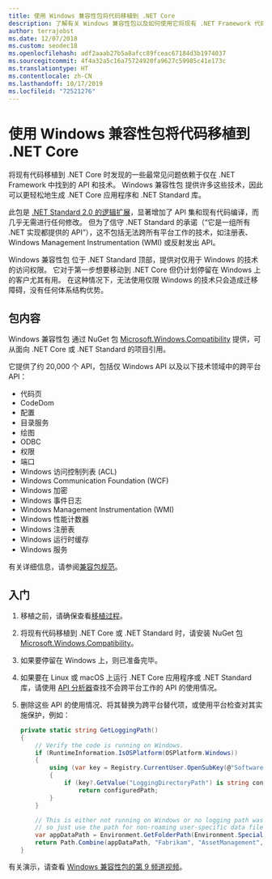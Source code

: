 ```yaml
---
title: 使用 Windows 兼容性包将代码移植到 .NET Core
description: 了解有关 Windows 兼容性包以及如何使用它将现有 .NET Framework 代码移植到 .NET Core 的信息
author: terrajobst
ms.date: 12/07/2018
ms.custom: seodec18
ms.openlocfilehash: adf2aaab27b5a8afcc89fceac67184d3b1974037
ms.sourcegitcommit: 4f4a32a5c16a75724920fa9627c59985c41e173c
ms.translationtype: HT
ms.contentlocale: zh-CN
ms.lasthandoff: 10/17/2019
ms.locfileid: "72521276"
---
```

# <a name="use-the-windows-compatibility-pack-to-port-code-to-net-core"></a>使用 Windows 兼容性包将代码移植到 .NET Core

将现有代码移植到 .NET Core 时发现的一些最常见问题依赖于仅在 .NET Framework 中找到的 API 和技术。 Windows 兼容性包  提供许多这些技术，因此可以更轻松地生成 .NET Core 应用程序和 .NET Standard 库。

此包是 [.NET Standard 2.0 的逻辑扩展](../whats-new/dotnet-core-2-0.md#api-changes-and-library-support)，显著增加了 API 集和现有代码编译，而几乎无需进行任何修改。 但为了信守 .NET Standard 的承诺（“它是一组所有 .NET 实现都提供的 API”），这不包括无法跨所有平台工作的技术，如注册表、Windows Management Instrumentation (WMI) 或反射发出 API。

Windows 兼容性包  位于 .NET Standard 顶部，提供对仅用于 Windows 的技术的访问权限。 它对于第一步想要移动到 .NET Core 但仍计划停留在 Windows 上的客户尤其有用。 在这种情况下，无法使用仅限 Windows 的技术只会造成迁移障碍，没有任何体系结构优势。

## <a name="package-contents"></a>包内容

Windows 兼容性包  通过 NuGet 包 [Microsoft.Windows.Compatibility](https://www.nuget.org/packages/Microsoft.Windows.Compatibility) 提供，可从面向 .NET Core 或 .NET Standard 的项目引用。

它提供了约 20,000 个 API，包括仅 Windows API 以及以下技术领域中的跨平台 API：

- 代码页
- CodeDom
- 配置
- 目录服务
- 绘图
- ODBC
- 权限
- 端口
- Windows 访问控制列表 (ACL)
- Windows Communication Foundation (WCF)
- Windows 加密
- Windows 事件日志
- Windows Management Instrumentation (WMI)
- Windows 性能计数器
- Windows 注册表
- Windows 运行时缓存
- Windows 服务

有关详细信息，请参阅[兼容包规范](https://github.com/dotnet/designs/blob/master/accepted/compat-pack/compat-pack.md)。

## <a name="get-started"></a>入门

1. 移植之前，请确保查看[移植过程](index.md)。

2. 将现有代码移植到 .NET Core 或 .NET Standard 时，请安装 NuGet 包 [Microsoft.Windows.Compatibility](https://www.nuget.org/packages/Microsoft.Windows.Compatibility)。

3. 如果要停留在 Windows 上，则已准备完毕。

4. 如果要在 Linux 或 macOS 上运行 .NET Core 应用程序或 .NET Standard 库，请使用 [API 分析器](../../standard/analyzers/api-analyzer.md)查找不会跨平台工作的 API 的使用情况。

5. 删除这些 API 的使用情况、将其替换为跨平台替代项，或使用平台检查对其实施保护，例如：

    ```csharp
    private static string GetLoggingPath()
    {
        // Verify the code is running on Windows.
        if (RuntimeInformation.IsOSPlatform(OSPlatform.Windows))
        {
            using (var key = Registry.CurrentUser.OpenSubKey(@"Software\Fabrikam\AssetManagement"))
            {
                if (key?.GetValue("LoggingDirectoryPath") is string configuredPath)
                    return configuredPath;
            }
        }

        // This is either not running on Windows or no logging path was configured,
        // so just use the path for non-roaming user-specific data files.
        var appDataPath = Environment.GetFolderPath(Environment.SpecialFolder.LocalApplicationData);
        return Path.Combine(appDataPath, "Fabrikam", "AssetManagement", "Logging");
    }
    ```

有关演示，请查看 [Windows 兼容性包的第 9 频道视频](https://channel9.msdn.com/Events/Connect/2017/T123)。
